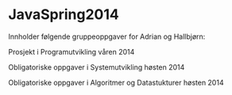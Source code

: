 ﻿JavaSpring2014
==============

Innholder følgende gruppeoppgaver for Adrian og Hallbjørn:

Prosjekt i Programutvikling våren 2014

Obligatoriske oppgaver i Systemutvikling høsten 2014

Obligatoriske oppgaver i Algoritmer og Datastukturer høsten 2014
